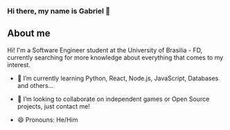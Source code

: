 ### Hi there, my name is Gabriel 👋

## About me

Hi! I'm a Software Engineer student at the University of Brasilia - FD, currently searching for more knowledge about everything that comes to my interest.

- 🌱 I’m currently learning Python, React, Node.js, JavaScript, Databases and others...
- 👯 I’m looking to collaborate on independent games or Open Source projects, just contact me!
 
- 😄 Pronouns: He/Him

